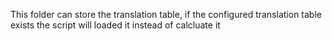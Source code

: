 This folder can store the translation table, if the configured translation table exists the script will loaded it instead of calcluate it
